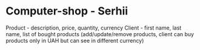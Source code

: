 # Computer-shop - Serhii
Product - description, price, quantity, currency
Client - first name, last name, list of bought products
(add/update/remove products, client can buy products only in UAH but can see in different currency)
